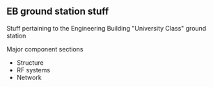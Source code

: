 ## EB ground station stuff

Stuff pertaining to the Engineering Building "University Class" ground station


Major component sections

* Structure
* RF systems
* Network 

